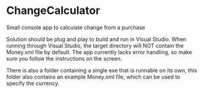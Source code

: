 # ChangeCalculator
Small console app to calculate change from a purchase

Solution should be plug and play to build and run in Visual Studio. When running through Visual Studio, the target directory will NOT contain the Money.xml file by default. 
The app currently lacks error handling, so make sure you follow the instructions on the screen. 

There is also a folder containing a single exe that is runnable on its own, this folder also contains an example Money.xml file, which can be used to specify the currency. 
